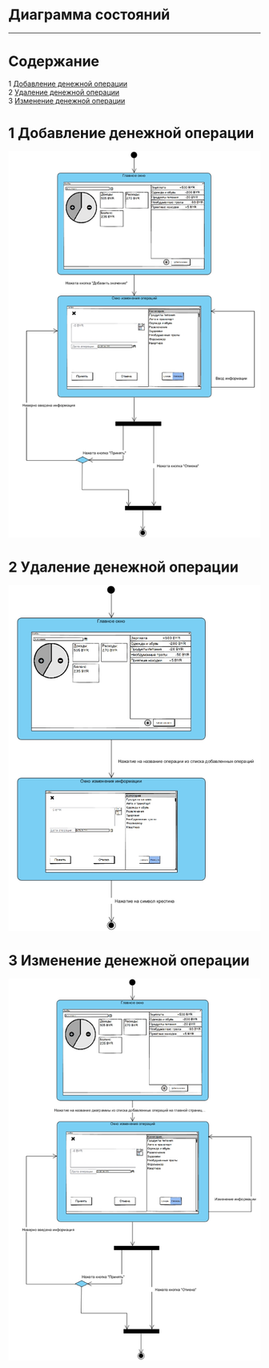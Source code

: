 # Диаграмма состояний
---

# Содержание
1 [Добавление денежной операции](#add)  
2 [Удаление денежной операции](#delete)  
3 [Изменение денежной операции](#edit)  

<a name="add"/>

# 1 Добавление денежной операции
![Добавление денежной операции](https://github.com/Moistra/CashBox/blob/master/docs/Diagrams/StateDiagrams/StateDiagram_AddOperation.jpg)

<a name="delete"/>

# 2 Удаление денежной операции
![Удаление денежной операции](https://github.com/Moistra/CashBox/blob/master/docs/Diagrams/StateDiagrams/StateDiagram_DeleteOperation.jpg)

<a name="edit"/>

# 3 Изменение денежной операции
![Изменение денежной операции](https://github.com/Moistra/CashBox/blob/master/docs/Diagrams/StateDiagrams/StateDiagram_EditOperation.jpg)
